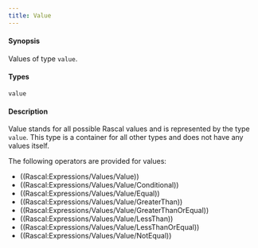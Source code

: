 ```yaml
---
title: Value
---
```


#### Synopsis

Values of type `value`.

#### Types

`value`

#### Description

Value stands for all possible Rascal values and is represented by the type `value`.
This type is a container for all other types and does not have any values itself.

The following operators are provided for values:
* ((Rascal:Expressions/Values/Value))
* ((Rascal:Expressions/Values/Value/Conditional))
* ((Rascal:Expressions/Values/Value/Equal))
* ((Rascal:Expressions/Values/Value/GreaterThan))
* ((Rascal:Expressions/Values/Value/GreaterThanOrEqual))
* ((Rascal:Expressions/Values/Value/LessThan))
* ((Rascal:Expressions/Values/Value/LessThanOrEqual))
* ((Rascal:Expressions/Values/Value/NotEqual))



